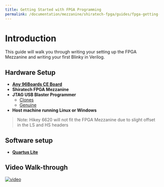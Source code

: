 ```yaml
---
title: Getting Started with FPGA Programming
permalink: /documentation/mezzanine/shiratech-fpga/guides/fpga-getting-started/
---
```

# Introduction

This guide will walk you through writing your setting up the FPGA Mezzanine and writing your first Blinky in Verilog.

## Hardware Setup

- **[Any 96Boards CE Board](/products/ce/)**
- **Shiratech FPGA Mezzanine**
- **JTAG USB Blaster Programmer**
  - [Clones](https://www.amazon.com/gp/search/ref=sr_gnr_fkmr0?rh=i%3Aaps%2Ck%3Aaltera+usb+blaster&keywords=altera+usb+blaster&ie=UTF8&qid=1541022971)
  - [Genuine](https://www.arrow.com/en/products/p0302/terasic-technologies)
- **Host machine running Linux or Windows**

> Note: Hikey 6620 will not fit the FPGA Mezzanine due to slight offset in the LS and HS headers

## Software setup

- **[Quartus Lite](http://fpgasoftware.intel.com/)**

## Video Walk-through

[![video](https://img.youtube.com/vi/ThmWAL8sMtY/0.jpg)](https://youtu.be/ThmWAL8sMtY)
